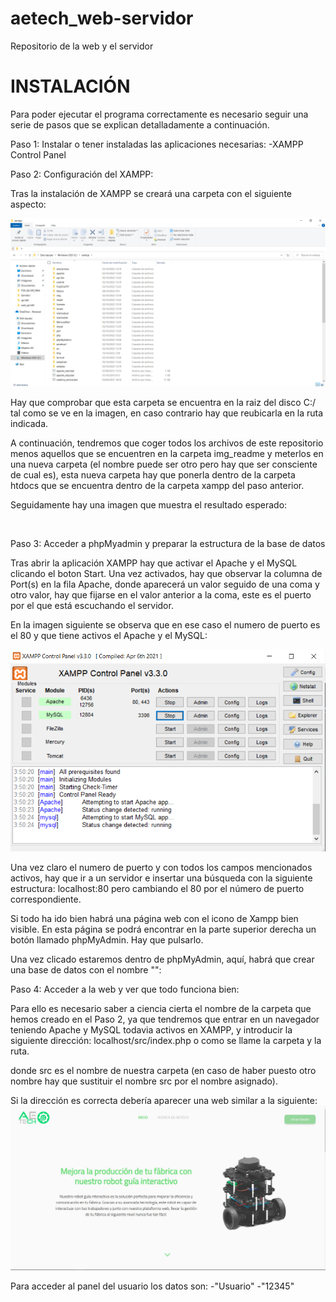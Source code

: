 # aetech_web-servidor
Repositorio de la web y el servidor

INSTALACIÓN
=======================================================================================================================================================================
Para poder ejecutar el programa correctamente es necesario seguir una serie de pasos que se explican detalladamente a continuación.

Paso 1: Instalar o tener instaladas las aplicaciones necesarias:  -XAMPP Control Panel

Paso 2: Configuración del XAMPP:

Tras la instalación de XAMPP se creará una carpeta con el siguiente aspecto: 

<img src="/docs/img_readme/A1.png" alt=""/>

Hay que comprobar que esta carpeta se encuentra en la raiz del disco C:/ tal como se ve en la imagen, en caso contrario hay que reubicarla en la ruta indicada.

A continuación, tendremos que coger todos los archivos de este repositorio menos aquellos que se encuentren en la carpeta img_readme y meterlos en una nueva carpeta (el nombre puede ser otro pero hay que ser consciente de cual es), esta nueva carpeta hay que ponerla dentro de la carpeta htdocs que se encuentra dentro de la carpeta xampp del paso anterior.

Seguidamente hay una imagen que muestra el resultado esperado: 

<img src="/docs/img_readme/A2.png" alt=""/>


Paso 3: Acceder a phpMyadmin y preparar la estructura de la base de datos

Tras abrir la aplicación XAMPP hay que activar el Apache y el MySQL clicando el boton Start. Una vez activados, hay que observar la columna de Port(s) en la fila Apache, donde aparecerá un valor seguido de una coma y otro valor, hay que fijarse en el valor anterior a la coma, este es el puerto por el que está escuchando el servidor.

En la imagen siguiente se observa que en ese caso el numero de puerto es el 80 y que tiene activos el Apache y el MySQL: 

<img src="/docs/img_readme/A3.png" alt=""/>

Una vez claro el numero de puerto y con todos los campos mencionados activos, hay que ir a un servidor e insertar una búsqueda con la siguiente estructura: localhost:80
pero cambiando el 80 por el número de puerto correspondiente.

Si todo ha ido bien habrá una página web con el icono de Xampp bien visible. En esta página se podrá encontrar en la parte superior derecha un botón llamado phpMyAdmin. Hay que pulsarlo.

Una vez clicado estaremos dentro de phpMyAdmin, aquí, habrá que crear una base de datos con el nombre "": 
<img src="/docs/img_readme/A4.png" alt=""/>


Paso 4: Acceder a la web y ver que todo funciona bien:

Para ello es necesario saber a ciencia cierta el nombre de la carpeta que hemos creado en el Paso 2, ya que tendremos que entrar en un navegador teniendo Apache y MySQL todavia activos en XAMPP, y introducir la siguiente dirección:
localhost/src/index.php o como se llame la carpeta y la ruta.

donde src es el nombre de nuestra carpeta  (en caso de haber puesto otro nombre hay que sustituir el nombre src por el nombre asignado).

Si la dirección es correcta debería aparecer una web similar a la siguiente:
<img src="/docs/img_readme/W1.jpg" alt=""/>

Para acceder al panel del usuario los datos son: -"Usuario" -"12345"  
